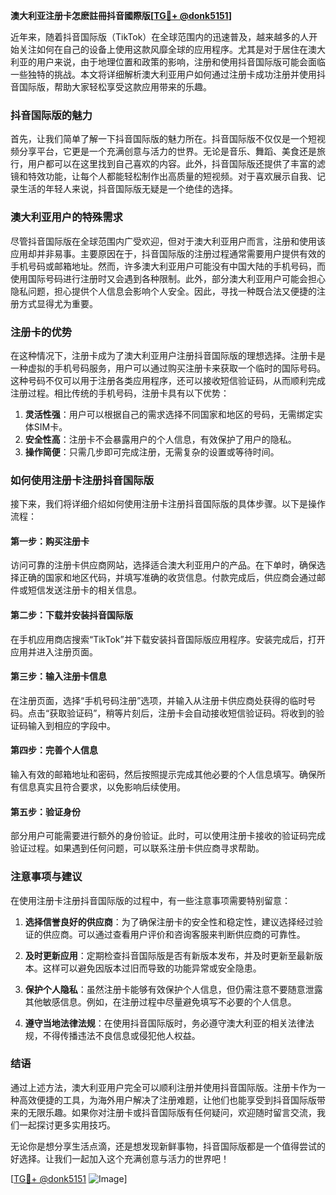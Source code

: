 **澳大利亚注册卡怎麽註冊抖音國際版[[TG💪+ @donk5151](https://t.me/s/donk5151)]**

近年来，随着抖音国际版（TikTok）在全球范围内的迅速普及，越来越多的人开始关注如何在自己的设备上使用这款风靡全球的应用程序。尤其是对于居住在澳大利亚的用户来说，由于地理位置和政策的影响，注册和使用抖音国际版可能会面临一些独特的挑战。本文将详细解析澳大利亚用户如何通过注册卡成功注册并使用抖音国际版，帮助大家轻松享受这款应用带来的乐趣。

### 抖音国际版的魅力

首先，让我们简单了解一下抖音国际版的魅力所在。抖音国际版不仅仅是一个短视频分享平台，它更是一个充满创意与活力的世界。无论是音乐、舞蹈、美食还是旅行，用户都可以在这里找到自己喜欢的内容。此外，抖音国际版还提供了丰富的滤镜和特效功能，让每个人都能轻松制作出高质量的短视频。对于喜欢展示自我、记录生活的年轻人来说，抖音国际版无疑是一个绝佳的选择。

### 澳大利亚用户的特殊需求

尽管抖音国际版在全球范围内广受欢迎，但对于澳大利亚用户而言，注册和使用该应用却并非易事。主要原因在于，抖音国际版的注册过程通常需要用户提供有效的手机号码或邮箱地址。然而，许多澳大利亚用户可能没有中国大陆的手机号码，而使用国际号码进行注册时又会遇到各种限制。此外，部分澳大利亚用户可能会担心隐私问题，担心提供个人信息会影响个人安全。因此，寻找一种既合法又便捷的注册方式显得尤为重要。

### 注册卡的优势

在这种情况下，注册卡成为了澳大利亚用户注册抖音国际版的理想选择。注册卡是一种虚拟的手机号码服务，用户可以通过购买注册卡来获取一个临时的国际号码。这种号码不仅可以用于注册各类应用程序，还可以接收短信验证码，从而顺利完成注册过程。相比传统的手机号码，注册卡具有以下优势：

1. **灵活性强**：用户可以根据自己的需求选择不同国家和地区的号码，无需绑定实体SIM卡。
2. **安全性高**：注册卡不会暴露用户的个人信息，有效保护了用户的隐私。
3. **操作简便**：只需几步即可完成注册，无需复杂的设置或等待时间。

### 如何使用注册卡注册抖音国际版

接下来，我们将详细介绍如何使用注册卡注册抖音国际版的具体步骤。以下是操作流程：

#### 第一步：购买注册卡
访问可靠的注册卡供应商网站，选择适合澳大利亚用户的产品。在下单时，确保选择正确的国家和地区代码，并填写准确的收货信息。付款完成后，供应商会通过邮件或短信发送注册卡的相关信息。

#### 第二步：下载并安装抖音国际版
在手机应用商店搜索“TikTok”并下载安装抖音国际版应用程序。安装完成后，打开应用并进入注册页面。

#### 第三步：输入注册卡信息
在注册页面，选择“手机号码注册”选项，并输入从注册卡供应商处获得的临时号码。点击“获取验证码”，稍等片刻后，注册卡会自动接收短信验证码。将收到的验证码输入到相应的字段中。

#### 第四步：完善个人信息
输入有效的邮箱地址和密码，然后按照提示完成其他必要的个人信息填写。确保所有信息真实且符合要求，以免影响后续使用。

#### 第五步：验证身份
部分用户可能需要进行额外的身份验证。此时，可以使用注册卡接收的验证码完成验证过程。如果遇到任何问题，可以联系注册卡供应商寻求帮助。

### 注意事项与建议

在使用注册卡注册抖音国际版的过程中，有一些注意事项需要特别留意：

1. **选择信誉良好的供应商**：为了确保注册卡的安全性和稳定性，建议选择经过验证的供应商。可以通过查看用户评价和咨询客服来判断供应商的可靠性。
   
2. **及时更新应用**：定期检查抖音国际版是否有新版本发布，并及时更新至最新版本。这样可以避免因版本过旧而导致的功能异常或安全隐患。

3. **保护个人隐私**：虽然注册卡能够有效保护个人信息，但仍需注意不要随意泄露其他敏感信息。例如，在注册过程中尽量避免填写不必要的个人信息。

4. **遵守当地法律法规**：在使用抖音国际版时，务必遵守澳大利亚的相关法律法规，不得传播违法不良信息或侵犯他人权益。

### 结语

通过上述方法，澳大利亚用户完全可以顺利注册并使用抖音国际版。注册卡作为一种高效便捷的工具，为海外用户解决了注册难题，让他们也能享受到抖音国际版带来的无限乐趣。如果你对注册卡或抖音国际版有任何疑问，欢迎随时留言交流，我们一起探讨更多实用技巧。

无论你是想分享生活点滴，还是想发现新鲜事物，抖音国际版都是一个值得尝试的好选择。让我们一起加入这个充满创意与活力的世界吧！

[[TG💪+ @donk5151](https://t.me/s/donk5151) ![Image](https://i.postimg.cc/rwNCRYN7/Snipaste-2025-04-30-17-27-05.png)]